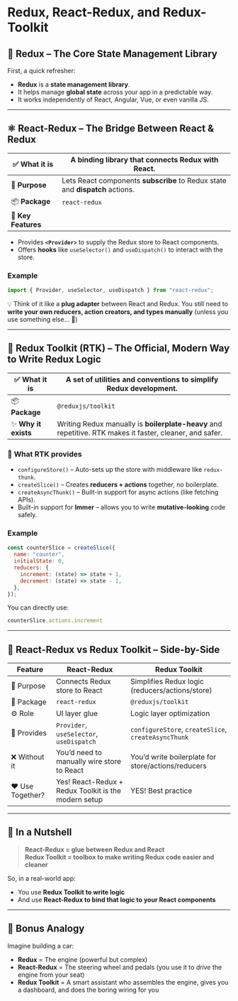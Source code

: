 # Redux, React-Redux, and Redux-Toolkit

## 🔄 **Redux** – The Core State Management Library

First, a quick refresher:
- **Redux** is a **state management library**.
- It helps manage **global state** across your app in a predictable way.
- It works independently of React, Angular, Vue, or even vanilla JS.

---

## ⚛️ **React-Redux** – The Bridge Between React & Redux

| ✅ **What it is** | A **binding library** that connects Redux with React. |
|------------------|--------------------------------------------------------|
| 🧠 **Purpose** | Lets React components **subscribe** to Redux state and **dispatch** actions. |
| 📦 **Package** | `react-redux` |
| 🧩 **Key Features** |
- Provides **`<Provider>`** to supply the Redux store to React components.
- Offers **hooks** like `useSelector()` and `useDispatch()` to interact with the store.

### **Example**
```jsx
import { Provider, useSelector, useDispatch } from "react-redux";
```

💡 Think of it like a **plug adapter** between React and Redux. You still need to **write your own reducers, action creators, and types manually** (unless you use something else… 👀)

---

## 🚀 **Redux Toolkit (RTK)** – The Official, Modern Way to Write Redux Logic

| ✅ **What it is** | A set of **utilities and conventions** to simplify Redux development. |
|------------------|--------------------------------------------------------------|
| 📦 **Package** | `@reduxjs/toolkit` |
| ✨ **Why it exists** | Writing Redux manually is **boilerplate-heavy** and repetitive. RTK makes it faster, cleaner, and safer. |

### 🔧 **What RTK provides**
- `configureStore()` – Auto-sets up the store with middleware like `redux-thunk`.
- `createSlice()` – Creates **reducers + actions** together, no boilerplate.
- `createAsyncThunk()` – Built-in support for async actions (like fetching APIs).
- Built-in support for **Immer** – allows you to write **mutative-looking** code safely.

### **Example**
```js
const counterSlice = createSlice({
  name: "counter",
  initialState: 0,
  reducers: {
    increment: (state) => state + 1,
    decrement: (state) => state - 1,
  },
});
```

You can directly use:
```js
counterSlice.actions.increment
```

---

## 🥊 **React-Redux vs Redux Toolkit** – Side-by-Side

| Feature | **React-Redux** | **Redux Toolkit** |
|--------|------------------|-------------------|
| 📖 Purpose | Connects Redux store to React | Simplifies Redux logic (reducers/actions/store) |
| 🎁 Package | `react-redux` | `@reduxjs/toolkit` |
| ⚙️ Role | UI layer glue | Logic layer optimization |
| 🧩 Provides | `Provider`, `useSelector`, `useDispatch` | `configureStore`, `createSlice`, `createAsyncThunk` |
| ❌ Without it | You’d need to manually wire store to React | You’d write boilerplate for store/actions/reducers |
| ❤️ Use Together? | Yes! React-Redux + Redux Toolkit is the modern setup | YES! Best practice |

---

## 🧠 In a Nutshell

> **React-Redux = glue between Redux and React**  
> **Redux Toolkit = toolbox to make writing Redux code easier and cleaner**

So, in a real-world app:
- You use **Redux Toolkit to write logic**
- And use **React-Redux to bind that logic to your React components**

---

## 🎨 Bonus Analogy

Imagine building a car:
- **Redux** = The engine (powerful but complex)
- **React-Redux** = The steering wheel and pedals (you use it to *drive* the engine from your seat)
- **Redux Toolkit** = A smart assistant who assembles the engine, gives you a dashboard, and does the boring wiring for you
